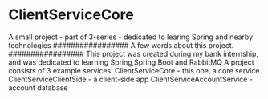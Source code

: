 # ClientServiceCore
A small project - part of 3-series - dedicated to learing Spring and nearby technologies
#################
A few words about this project.
#################
This project was created during my bank internship, and was dedicated to learning Spring,Spring Boot and RabbitMQ
A project consists of 3 example services: ClientServiceCore - this one, a core service
                                          ClientServiceClientSide - a client-side app
                                          ClientServiceAccountService - account database
